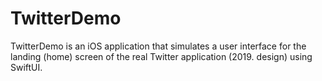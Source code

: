 # TwitterDemo

TwitterDemo is an iOS application that simulates a user interface for the landing (home) screen of the real Twitter application (2019. design) using SwiftUI.
